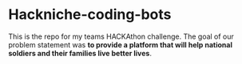 # Hackniche-coding-bots

This is the repo for my teams HACKAthon challenge. The goal of our problem statement was __to provide a platform that will help national soldiers and their families live better lives__. 


